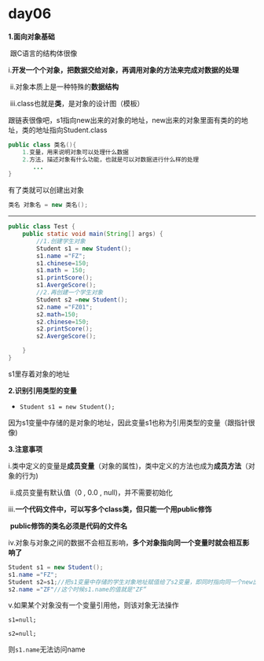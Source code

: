 # day06

**1.面向对象基础**

​	跟C语言的结构体很像

​	i.**开发一个个对象，把数据交给对象，再调用对象的方法来完成对数据的处理**

​	ii.对象本质上是一种特殊的**数据结构**

​	iii.class也就是**类**，是对象的设计图（模板）

​		跟链表很像吧，s1指向new出来的对象的地址，new出来的对象里面有类的的地址，类的地址指向Student.class

  ```java
  public class 类名(){
      1.变量，用来说明对象可以处理什么数据
      2.方法，描述对象有什么功能，也就是可以对数据进行什么样的处理
         ...
  }
  ```

有了类就可以创建出对象

```java
类名 对象名 = new 类名();
```

------------------------------------------------------------------------------------------------------

```java
public class Test {
    public static void main(String[] args) {
        //1.创建学生对象
        Student s1 = new Student();
        s1.name ="FZ";
        s1.chinese=150;
        s1.math = 150;
        s1.printScore();
        s1.AvergeScore();
        //2.再创建一个学生对象
        Student s2 =new Student();
        s2.name ="FZ01";
        s2.math=150;
        s2.chinese=150;
        s2.printScore();
        s2.AvergeScore();

    }
}
```

s1里存着对象的地址

**2.识别引用类型的变量**

* ``Student s1 = new Student();``

因为s1变量中存储的是对象的地址，因此变量s1也称为引用类型的变量（跟指针很像)

**3.注意事项**

​	i.类中定义的变量是**成员变量**（对象的属性)，类中定义的方法也成为**成员方法**（对象的行为)

​	ii.成员变量有默认值（0   ,  0.0  , null)，并不需要初始化

​	iii.**一个代码文件中，可以写多个class类，但只能一个用public修饰**

​		**public修饰的类名必须是代码的文件名**

   iv.对象与对象之间的数据不会相互影响，**多个对象指向同一个变量时就会相互影响了**

```java
Student s1 = new Student();
s1.name ="FZ";
Student s2=s1;//把s1变量中存储的学生对象地址赋值给了s2变量，即同时指向同一个new出来的Student对象
s2.name ="ZF"//这个时候s1.name的值就是"ZF“
```

v.如果某个对象没有一个变量引用他，则该对象无法操作

``s1=null;``

``s2=null;``

则``s1.name``无法访问name







